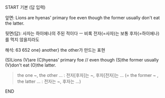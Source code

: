 START
기본 (답 입력)

앞면:
Lions are hyenas' primary foe even though the former usually don't eat the latter.


뒷면(답):
사자는 하이에나의 주된 적이다 ㅡ 비록 전자(=사자)는 보통 후자(=하이에나)를 먹지 않을지라도


해석:
63 652 one} another} the other가 만드는 표현

(S)Lions (V)are (C)hyenas' primary foe // even though (S)the former usually (V)don't eat (O)the latter.

> the one ~, the other ... : 전자[후자]는 ~, 후자[전자]는 ...
> (= the former ~ , the latter ... : 전자는 ~, 후자는 ...)
<!--ID: 1695521326578-->
END